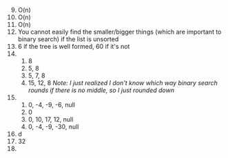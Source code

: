 9. O(n)
10. O(n)
16. O(n)
17. You cannot easily find the smaller/bigger things (which are important to binary search) if the list is unsorted
18. 6 if the tree is well formed, 60 if it's not
19. 1. 8
    2. 5, 8
    3. 5, 7, 8
    4. 15, 12, 8
    *Note: I just realized I don't know which way binary search rounds if there is no middle, so I just rounded down*
22. 1. 0, -4, -9, -6, null
    2. 0
    3. 0, 10, 17, 12, null
    4. 0, -4, -9, -30, null
24. d
26. 32
27. 